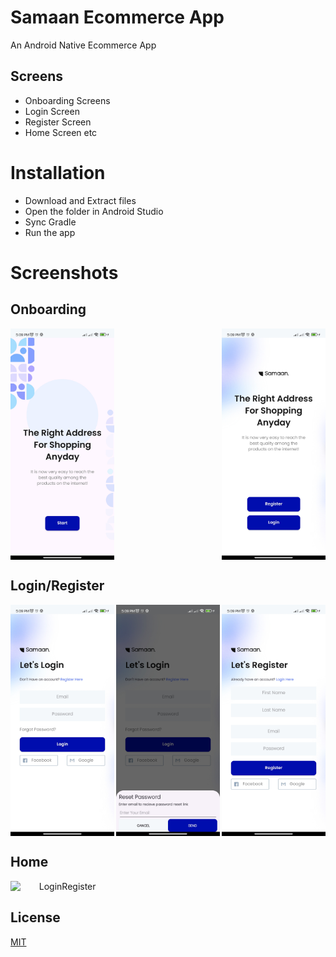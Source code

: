# Samaan Ecommerce App
 An Android Native Ecommerce App

## Screens

- Onboarding Screens
- Login Screen
- Register Screen 
- Home Screen etc
# Installation

- Download and Extract files
- Open the folder in Android Studio
- Sync Gradle
- Run the app


# Screenshots

## Onboarding
<div align="center" style="display: flex; justify-content: space-between;">
  <img src="https://github.com/Syed-Anas-Ahmed/Samaan-Kotlin-App/blob/master/screenshots/Onboarding%201.jpg" alt="Onboarding 1" width="33%" height="auto" />
  <img src="https://github.com/Syed-Anas-Ahmed/Samaan-Kotlin-App/blob/master/screenshots/Onboarding%202.jpg" alt="Onboarding 2" width="33%" height="auto" />
</div>


## Login/Register
<div align="center" style="display: flex; justify-content: space-between;">
<img src="https://github.com/Syed-Anas-Ahmed/Samaan-Kotlin-App/blob/master/screenshots/Login.jpg" alt="LoginRegister" width="33%" height="auto" />
<img src="https://github.com/Syed-Anas-Ahmed/Samaan-Kotlin-App/blob/master/screenshots/Forgot%20Password.jpg" alt="LoginRegister" width="33%" height="auto" />
<img src="https://github.com/Syed-Anas-Ahmed/Samaan-Kotlin-App/blob/master/screenshots/Registration.jpg" alt="LoginRegister" width="33%" height="auto" />

</div>

## Home
<div align="center" style="display: flex; justify-content: space-between;">
<img src="" alt="LoginRegister" width="33%" height="auto" />
</div>

## License

[MIT](https://choosealicense.com/licenses/mit/)
